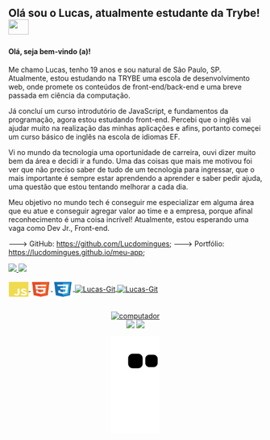 ## Olá sou o Lucas, atualmente estudante da Trybe! <img height="30" width="40" src="https://emojipedia-us.s3.dualstack.us-west-1.amazonaws.com/thumbs/120/twitter/322/waving-hand_1f44b.png">
#### Olá, seja bem-vindo (a)!

Me chamo Lucas, tenho 19 anos e sou natural de São Paulo, SP. Atualmente, estou estudando na TRYBE uma escola de desenvolvimento web, onde promete os conteúdos de front-end/back-end e uma breve passada em ciência da computação.

Já concluí um curso introdutório de JavaScript, e fundamentos da programação, agora estou estudando front-end. Percebi que o inglês vai ajudar muito na realização das minhas aplicações e afins, portanto começei um curso básico de inglês na escola de idiomas EF.

Vi no mundo da tecnologia uma oportunidade de carreira, ouvi dizer muito bem da área e decidi ir a fundo. Uma das coisas que mais me motivou foi ver que não preciso saber de tudo de um tecnologia para ingressar, que o mais importante é sempre estar aprendendo a aprender e saber pedir ajuda, uma questão que estou tentando melhorar a cada dia.

Meu objetivo no mundo tech é conseguir me especializar em alguma área que eu atue e conseguir agregar valor ao time e a empresa, porque afinal reconhecimento é uma coisa incrível! Atualmente, estou esperando uma vaga como Dev Jr., Front-end.

---> GitHub: https://github.com/Lucdomingues;
---> Portfólio: https://lucdomingues.github.io/meu-app;

  <a href="https://github.com/Lucdomingues">
  <img height="180em" src="https://github-readme-stats.vercel.app/api?username=Lucdomingues&show_icons=true&theme=dark&include_all_commits=false&count_private=true"/>
  <img height="180em" src="https://github-readme-stats.vercel.app/api/top-langs/?username=Lucdomingues&layout=compact&langs_count=7&theme=dark"/>
</div>
<div style="display: inline_block"><br>
  <img align="center" alt="Lucas-Js" height="30" width="40" src="https://raw.githubusercontent.com/devicons/devicon/master/icons/javascript/javascript-plain.svg">
  <img align="center" alt="Lucas-HTML" height="30" width="40" src="https://raw.githubusercontent.com/devicons/devicon/master/icons/html5/html5-original.svg">
  <img align="center" alt="Lucas-CSS" height="30" width="40" src="https://raw.githubusercontent.com/devicons/devicon/master/icons/css3/css3-original.svg">
  <img align="center" alt="Lucas-Git" height="30" width="40"  src="https://cdn.jsdelivr.net/gh/devicons/devicon/icons/git/git-original.svg" />
  <img align="center" alt="Lucas-Git" height="30" width="40" src="https://cdn.jsdelivr.net/gh/devicons/devicon/icons/github/github-original.svg" />   
</div>
  
  ##
  <center> <img  alt="computador" src="https://emojipedia-us.s3.dualstack.us-west-1.amazonaws.com/thumbs/120/google/313/laptop_1f4bb.png"> </center>
<div align="center"> 
  <a href="https://instagram.com/luc.zs" target="_blank"><img src="https://img.shields.io/badge/-Instagram-%23E4405F?style=for-the-badge&logo=instagram&logoColor=white" target="_blank"></a>
  <a href="https://www.linkedin.com/in/lucas-camargo-domingues-4977a8237/" target="_blank"><img src="https://img.shields.io/badge/-LinkedIn-%230077B5?style=for-the-badge&logo=linkedin&logoColor=white" target="_blank"></a> 
 
   ![Snake animation](https://github.com/Lucdomingues/Lucdomingues/blob/output/github-contribution-grid-snake.svg)
  </div>
  
